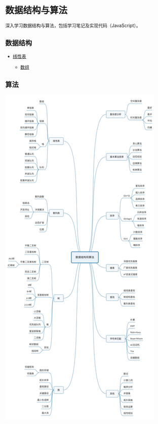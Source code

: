 # 数据结构与算法

深入学习数据结构与算法，包括学习笔记及实现代码（JavaScript）。

## 数据结构

- [线性表](./src/data-structures/linear-list)

    - [数组](./src/data-structures/linear-list/array)

## 算法

![数据结构与算法](./src/assets/images/data-structures-and-algorithms.jpeg)
